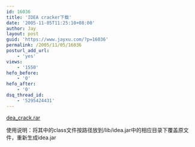 ```yaml
---
id: 16036
title: 'IDEA cracker下载'
date: '2005-11-05T11:25:10+08:00'
author: Jay
layout: post
guid: 'https://www.jayxu.com/?p=16036'
permalink: /2005/11/05/16036
posturl_add_url:
    - 'yes'
views:
    - '1550'
hefo_before:
    - '0'
hefo_after:
    - '0'
dsq_thread_id:
    - '5295424431'
---
```


<a href="https://www.jayxu.com/log/wp-content/uploads/2016/11/idea_crack.rar">dea_crack.rar</a>

使用说明：将其中的class文件按路径放到/lib/idea.jar中的相应目录下覆盖原文件，重新生成idea.jar